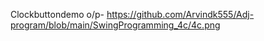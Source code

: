 Clockbuttondemo o/p- https://github.com/Arvindk555/Adj-program/blob/main/SwingProgramming_4c/4c.png
